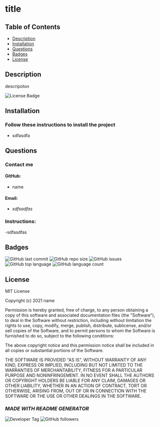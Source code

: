
  # title

  ## Table of Contents

  * [Description](#description)  
  * [Installation](#installation)  
  * [Questions](#questions)  
  * [Badges](#badges)  
  * [License](#license)  


  ## Description

  descripoton
  
  ![License Badge](https://img.shields.io/badge/license-MIT-brightgreen)
  

  
  ## Installation
    
  ### Follow these instructions to install the project
  - sdfasdfa
  

  

  
  ## Questions
    
  ### Contact me
  #### GitHub:
  - name
  #### Email:
  - _sdfsadfas_
  ### Instructions:
  -sdfasdfas
  

  

  

  
  ## Badges

  ![GitHub last commit](https://img.shields.io/github/last-commit/name/repo)
  ![GitHub repo size](https://img.shields.io/github/repo-size/name/repo)
  ![GitHub issues](https://img.shields.io/github/issues/name/repo)
  ![GitHub top language](https://img.shields.io/github/languages/top/name/repo) ![GitHub language count](https://img.shields.io/github/languages/count/name/repo)
  

  
  ## License
  MIT License

  Copyright (c) 2021 name
    
  Permission is hereby granted, free of charge, to any person obtaining a copy
  of this software and associated documentation files (the "Software"), to deal
  in the Software without restriction, including without limitation the rights
  to use, copy, modify, merge, publish, distribute, sublicense, and/or sell    copies of the Software, and to permit persons to whom the Software is
  furnished to do so, subject to the following conditions:
    
  The above copyright notice and this permission notice shall be included in all
  copies or substantial portions of the Software.
    
  THE SOFTWARE IS PROVIDED "AS IS", WITHOUT WARRANTY OF ANY KIND, EXPRESS OR
  IMPLIED, INCLUDING BUT NOT LIMITED TO THE WARRANTIES OF MERCHANTABILITY,
  FITNESS FOR A PARTICULAR PURPOSE AND NONINFRINGEMENT. IN NO EVENT SHALL THE
  AUTHORS OR COPYRIGHT HOLDERS BE LIABLE FOR ANY CLAIM, DAMAGES OR OTHER
  LIABILITY, WHETHER IN AN ACTION OF CONTRACT, TORT OR OTHERWISE, ARISING FROM,
  OUT OF OR IN CONNECTION WITH THE SOFTWARE OR THE USE OR OTHER DEALINGS IN THE
  SOFTWARE.
    

  

  ### _MADE WITH README GENERATOR_
  ![Developer Tag](https://img.shields.io/badge/Developed%20By%3A-Zack%20Anderson-orange)
  ![GitHub followers](https://img.shields.io/github/followers/zackaryanderson?style=social)
        
